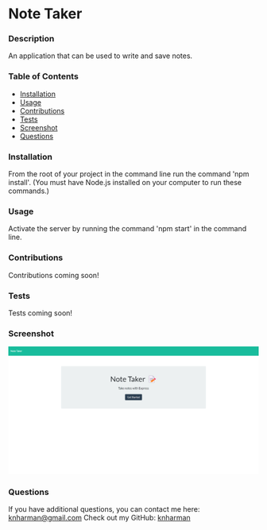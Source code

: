 # Note Taker
  
  ### Description
  An application that can be used to write and save notes.
  ### Table of Contents
  * [Installation](#installation)
  * [Usage](#usage)
  * [Contributions](#contributions)
  * [Tests](#tests)
  * [Screenshot](#screenshot)
  * [Questions](#questions)

  ### Installation
  From the root of your project in the command line run the command 'npm install'. (You must have Node.js installed on your computer to run these commands.)
  ### Usage
  Activate the server by running the command 'npm start' in the command line. 
  ### Contributions
  Contributions coming soon!
  ### Tests
  Tests coming soon!
  ### Screenshot
  ![Screenshot](./assets/img/screenshot.png)
  ### Questions
  If you have additional questions, you can contact me here: knharman@gmail.com
  Check out my GitHub: [knharman](https://github.com/knharman)